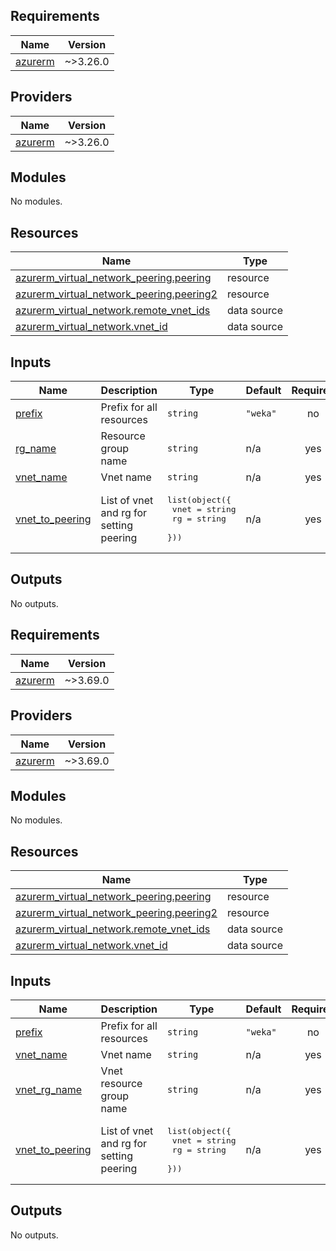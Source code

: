 ## Requirements

| Name | Version |
|------|---------|
| <a name="requirement_azurerm"></a> [azurerm](#requirement\_azurerm) | ~>3.26.0 |

## Providers

| Name | Version |
|------|---------|
| <a name="provider_azurerm"></a> [azurerm](#provider\_azurerm) | ~>3.26.0 |

## Modules

No modules.

## Resources

| Name | Type |
|------|------|
| [azurerm_virtual_network_peering.peering](https://registry.terraform.io/providers/hashicorp/azurerm/latest/docs/resources/virtual_network_peering) | resource |
| [azurerm_virtual_network_peering.peering2](https://registry.terraform.io/providers/hashicorp/azurerm/latest/docs/resources/virtual_network_peering) | resource |
| [azurerm_virtual_network.remote_vnet_ids](https://registry.terraform.io/providers/hashicorp/azurerm/latest/docs/data-sources/virtual_network) | data source |
| [azurerm_virtual_network.vnet_id](https://registry.terraform.io/providers/hashicorp/azurerm/latest/docs/data-sources/virtual_network) | data source |

## Inputs

| Name | Description | Type | Default | Required |
|------|-------------|------|---------|:--------:|
| <a name="input_prefix"></a> [prefix](#input\_prefix) | Prefix for all resources | `string` | `"weka"` | no |
| <a name="input_rg_name"></a> [rg\_name](#input\_rg\_name) | Resource group name | `string` | n/a | yes |
| <a name="input_vnet_name"></a> [vnet\_name](#input\_vnet\_name) | Vnet name | `string` | n/a | yes |
| <a name="input_vnet_to_peering"></a> [vnet\_to\_peering](#input\_vnet\_to\_peering) | List of vnet and rg for setting peering | <pre>list(object({<br>      vnet = string<br>      rg   = string<br>  }))</pre> | n/a | yes |

## Outputs

No outputs.

<!-- BEGIN_TF_DOCS -->
## Requirements

| Name | Version |
|------|---------|
| <a name="requirement_azurerm"></a> [azurerm](#requirement\_azurerm) | ~>3.69.0 |

## Providers

| Name | Version |
|------|---------|
| <a name="provider_azurerm"></a> [azurerm](#provider\_azurerm) | ~>3.69.0 |

## Modules

No modules.

## Resources

| Name | Type |
|------|------|
| [azurerm_virtual_network_peering.peering](https://registry.terraform.io/providers/hashicorp/azurerm/latest/docs/resources/virtual_network_peering) | resource |
| [azurerm_virtual_network_peering.peering2](https://registry.terraform.io/providers/hashicorp/azurerm/latest/docs/resources/virtual_network_peering) | resource |
| [azurerm_virtual_network.remote_vnet_ids](https://registry.terraform.io/providers/hashicorp/azurerm/latest/docs/data-sources/virtual_network) | data source |
| [azurerm_virtual_network.vnet_id](https://registry.terraform.io/providers/hashicorp/azurerm/latest/docs/data-sources/virtual_network) | data source |

## Inputs

| Name | Description | Type | Default | Required |
|------|-------------|------|---------|:--------:|
| <a name="input_prefix"></a> [prefix](#input\_prefix) | Prefix for all resources | `string` | `"weka"` | no |
| <a name="input_vnet_name"></a> [vnet\_name](#input\_vnet\_name) | Vnet name | `string` | n/a | yes |
| <a name="input_vnet_rg_name"></a> [vnet\_rg\_name](#input\_vnet\_rg\_name) | Vnet resource group name | `string` | n/a | yes |
| <a name="input_vnet_to_peering"></a> [vnet\_to\_peering](#input\_vnet\_to\_peering) | List of vnet and rg for setting peering | <pre>list(object({<br>      vnet = string<br>      rg   = string<br>  }))</pre> | n/a | yes |

## Outputs

No outputs.
<!-- END_TF_DOCS -->

